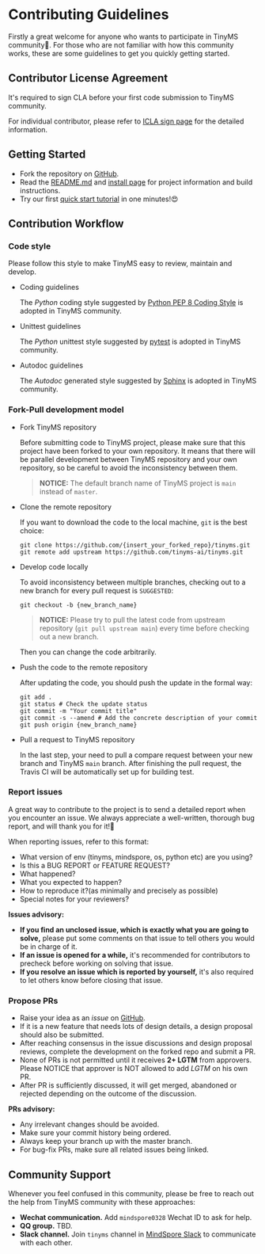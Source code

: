 # Contributing Guidelines

Firstly a great welcome for anyone who wants to participate in TinyMS community👏. For those who are not familiar with how this community works, these are some guidelines to get you quickly getting started.

## Contributor License Agreement

It's required to sign CLA before your first code submission to TinyMS community.

For individual contributor, please refer to [ICLA sign page](https://cla-assistant.io/tinyms-ai/tinyms) for the detailed information.

## Getting Started

- Fork the repository on [GitHub](https://github.com/tinyms-ai/tinyms).
- Read the [README.md](https://github.com/tinyms-ai/tinyms/blob/main/README.md) and [install page](https://tinyms.readthedocs.io/en/latest/quickstart/install.html) for project information and build instructions.
- Try our first [quick start tutorial](https://tinyms.readthedocs.io/en/latest/quickstart/quickstart_in_one_minute.html) in one minutes!😍

## Contribution Workflow

### Code style

Please follow this style to make TinyMS easy to review, maintain and develop.

* Coding guidelines

    The *Python* coding style suggested by [Python PEP 8 Coding Style](https://pep8.org/) is adopted in TinyMS community.

* Unittest guidelines

    The *Python* unittest style suggested by [pytest](http://www.pytest.org/en/latest/) is adopted in TinyMS community.

* Autodoc guidelines

    The *Autodoc* generated style suggested by [Sphinx](https://www.sphinx-doc.org/en/master/) is adopted in TinyMS community.

### Fork-Pull development model

* Fork TinyMS repository

    Before submitting code to TinyMS project, please make sure that this project have been forked to your own repository. It means that there will be parallel development between TinyMS repository and your own repository, so be careful to avoid the inconsistency between them.

    > **NOTICE:** The default branch name of TinyMS project is `main` instead of `master`.

* Clone the remote repository

    If you want to download the code to the local machine, `git` is the best choice:

    ```shell
    git clone https://github.com/{insert_your_forked_repo}/tinyms.git
    git remote add upstream https://github.com/tinyms-ai/tinyms.git
    ```

* Develop code locally

    To avoid inconsistency between multiple branches, checking out to a new branch for every pull request is `SUGGESTED`:

    ```shell
    git checkout -b {new_branch_name}
    ```

    > **NOTICE:** Please try to pull the latest code from upstream repository (`git pull upstream main`) every time before checking out a new branch.

    Then you can change the code arbitrarily.

* Push the code to the remote repository

    After updating the code, you should push the update in the formal way:

    ```shell
    git add .
    git status # Check the update status
    git commit -m "Your commit title"
    git commit -s --amend # Add the concrete description of your commit
    git push origin {new_branch_name}
    ```

* Pull a request to TinyMS repository

    In the last step, your need to pull a compare request between your new branch and TinyMS `main` branch. After finishing the pull request, the Travis CI will be automatically set up for building test.

### Report issues

A great way to contribute to the project is to send a detailed report when you encounter an issue. We always appreciate a well-written, thorough bug report, and will thank you for it!🤝

When reporting issues, refer to this format:

- What version of env (tinyms, mindspore, os, python etc) are you using?
- Is this a BUG REPORT or FEATURE REQUEST?
- What happened?
- What you expected to happen?
- How to reproduce it?(as minimally and precisely as possible)
- Special notes for your reviewers?

**Issues advisory:**

- **If you find an unclosed issue, which is exactly what you are going to solve,** please put some comments on that issue to tell others you would be in charge of it.
- **If an issue is opened for a while,** it's recommended for contributors to precheck before working on solving that issue.
- **If you resolve an issue which is reported by yourself,** it's also required to let others know before closing that issue.

### Propose PRs

- Raise your idea as an *issue* on [GitHub](https://github.com/tinyms-ai/tinyms/issues).
- If it is a new feature that needs lots of design details, a design proposal should also be submitted.
- After reaching consensus in the issue discussions and design proposal reviews, complete the development on the forked repo and submit a PR.
- None of PRs is not permitted until it receives **2+ LGTM** from approvers. Please NOTICE that approver is NOT allowed to add *LGTM* on his own PR.
- After PR is sufficiently discussed, it will get merged, abandoned or rejected depending on the outcome of the discussion.

**PRs advisory:**

- Any irrelevant changes should be avoided.
- Make sure your commit history being ordered.
- Always keep your branch up with the master branch.
- For bug-fix PRs, make sure all related issues being linked.

## Community Support

Whenever you feel confused in this community, please be free to reach out the help from TinyMS community with these approaches:

- **Wechat communication.** Add `mindspore0328` Wechat ID to ask for help.
- **QQ group.** TBD.
- **Slack channel.** Join `tinyms` channel in [MindSpore Slack](https://join.slack.com/t/mindspore/shared_invite/zt-dgk65rli-3ex4xvS4wHX7UDmsQmfu8w) to communicate with each other.
